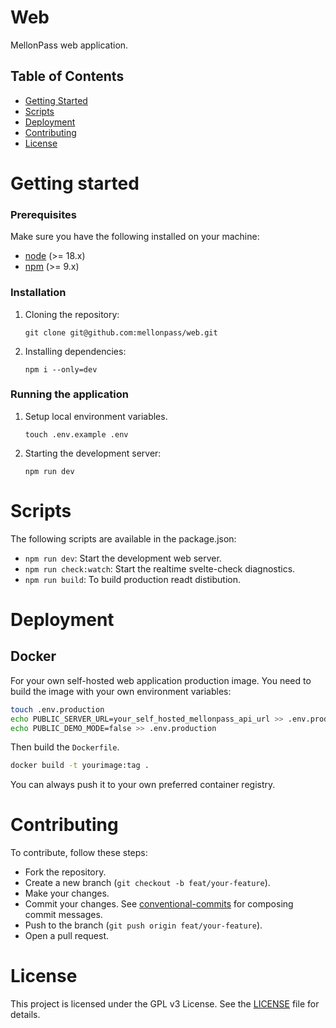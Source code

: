 # Web

MellonPass web application.

## Table of Contents

- [Getting Started](#getting-started)
- [Scripts](#scripts)
- [Deployment](#deployment)
- [Contributing](#contributing)
- [License](#license)

# Getting started

### Prerequisites

Make sure you have the following installed on your machine:

- [node](https://nodejs.org/) (>= 18.x)
- [npm](https://www.npmjs.com/) (>= 9.x)

### Installation

1. Cloning the repository:

    ```
    git clone git@github.com:mellonpass/web.git
    ```

1. Installing dependencies:

    ```
    npm i --only=dev
    ```

### Running the application

1. Setup local environment variables.

    ```
    touch .env.example .env
    ```

1. Starting the development server:

    ```
    npm run dev
    ```

# Scripts

The following scripts are available in the package.json:

- `npm run dev`: Start the development web server.
- `npm run check:watch`: Start the realtime svelte-check diagnostics.
- `npm run build`: To build production readt distibution.

# Deployment

## Docker

For your own self-hosted web application production image. You need to build the image with your own environment variables:

```bash
touch .env.production
echo PUBLIC_SERVER_URL=your_self_hosted_mellonpass_api_url >> .env.production
echo PUBLIC_DEMO_MODE=false >> .env.production
```

Then build the `Dockerfile`.

```bash
docker build -t yourimage:tag .
```

You can always push it to your own preferred container registry.

# Contributing

To contribute, follow these steps:

- Fork the repository.
- Create a new branch (`git checkout -b feat/your-feature`).
- Make your changes.
- Commit your changes. See [conventional-commits](https://gist.github.com/roelzkie15/3fe7635c542aee64c568535eb8ea25d3) for composing commit messages.
- Push to the branch (`git push origin feat/your-feature`).
- Open a pull request.

# License

This project is licensed under the GPL v3 License. See the [LICENSE](/LICENSE) file for details.
